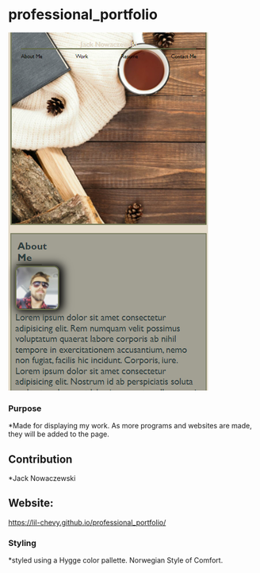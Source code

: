 # professional_portfolio
![portfolio](assets/images/portfolio.PNG)

### Purpose
*Made for displaying my work. As more programs and websites are made, they will be added to the page.
## Contribution
*Jack Nowaczewski

## Website:
https://lil-chevy.github.io/professional_portfolio/

### Styling
*styled using a Hygge color pallette. Norwegian Style of Comfort.